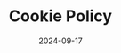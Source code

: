 ---
title: "Cookie Policy"
date: "2024-09-17"
content: |
    # Cookie Policy for West Valley Golf Cars

    At West Valley Golf Cars, we use cookies to enhance your experience and improve the performance of our website. This Cookie Policy explains what cookies are, the types of cookies we use, how we use them, and how you can control your cookie preferences. We aim to be transparent about our use of cookies and ensure you have all the information you need to make informed decisions.

    ## What are cookies?

    Cookies are small text files that are placed on your device (computer, smartphone, or tablet) when you visit a website. They allow websites to remember your actions and preferences, such as login information, language settings, and other display preferences, over a certain period of time. This means you don’t need to re-enter this information whenever you come back to the site or navigate between pages.

    Cookies can also be used to track your behavior on the website, enabling us to provide tailored content and analyze usage patterns to improve functionality.

    ## Why do we use cookies?

    We use cookies for a variety of reasons, primarily to ensure that our website functions effectively and offers you a seamless experience. Specifically, cookies help us:

    1. **Enhance functionality**: Cookies enable essential features such as page navigation and access to secure areas of the website. The website cannot function properly without these cookies.
    2. **Improve performance**: Cookies help us gather data on how visitors use our site, allowing us to measure website traffic and usage patterns. This helps us identify areas that need improvement to provide a better user experience.
    3. **Personalize your experience**: By remembering your preferences, cookies allow us to tailor content and advertisements to your interests, making your experience on our site more relevant and personalized.
    4. **Support marketing activities**: Cookies also help us to deliver relevant advertisements to you and measure the effectiveness of our marketing campaigns.

    ### Types of cookies we use

    We categorize the cookies we use into the following types:

    1. **Essential Cookies**: These are necessary for the basic operation of the website. They enable core functionalities, such as security, network management, and accessibility. Without these cookies, certain parts of the website may not be accessible, or some services may not function properly.
    
    2. **Performance Cookies**: These cookies collect anonymous data about how visitors use the website. They help us understand which pages are visited most often, how long visitors stay on our site, and if they encounter any errors. The information collected through these cookies is aggregated and used solely to improve the website’s performance.

    3. **Functional Cookies**: These cookies remember the choices you make on the website, such as language preferences or region selections. They also allow us to provide enhanced features, like remembering your login details or customizing the layout based on your previous visits.

    4. **Targeting and Advertising Cookies**: These cookies are used to deliver ads that are relevant to you and your interests. They can also limit the number of times you see the same ad and help measure the effectiveness of advertising campaigns. We may share this information with third-party advertisers to display relevant ads based on your browsing behavior.

    ### Third-party cookies

    In some cases, we use third-party cookies from services like Google Analytics, Facebook, or advertising networks. These cookies help us understand user interactions with our website, deliver personalized content, and track the effectiveness of our marketing campaigns. 

    Third-party cookies are governed by the privacy policies of the third-party providers, and we recommend reviewing those policies to understand how your data is used. We do not have control over third-party cookies but can provide information on how you can manage them.

    ## How to manage cookies

    You can manage or disable cookies through your web browser settings. Most modern browsers allow you to:

    - **View cookies**: See what cookies are stored on your device.
    - **Delete cookies**: Remove cookies already stored on your device.
    - **Block cookies**: Prevent certain or all cookies from being set.
    - **Adjust cookie preferences**: Set preferences for different types of cookies, such as allowing essential cookies while blocking others.

    Please note that disabling or blocking cookies may impact the functionality of our website. Some features and services may not work as intended if you choose to disable cookies, particularly essential and functional cookies.

    ## Instructions for managing cookies in popular browsers:

    - **Google Chrome**: [Clear, enable, and manage cookies](https://support.google.com/accounts/answer/61416?co=GENIE.Platform%3DDesktop&hl=en)
    - **Mozilla Firefox**: [Delete cookies to remove information stored on your computer](https://support.mozilla.org/en-US/kb/delete-cookies-remove-info-websites-stored)
    - **Safari**: [Manage cookies and website data in Safari on Mac](https://support.apple.com/guide/safari/manage-cookies-and-website-data-sfri11471/mac)
    - **Microsoft Edge**: [Delete and manage cookies](https://support.microsoft.com/en-us/microsoft-edge/delete-cookies-in-microsoft-edge-63947406-40ac-c3b8-57b9-2a946a29ae09)

    ## Consent to use cookies

    By continuing to use our website, you consent to the placement of cookies on your device as described in this Cookie Policy. You can withdraw your consent at any time by adjusting your browser settings to block cookies or deleting cookies already stored on your device.

    ## Changes to this policy

    We may update this Cookie Policy from time to time to reflect changes in our practices or applicable laws. We encourage you to review this page periodically for the latest information on how we use cookies. Any updates will be posted here, and the revised policy will include a new effective date.

    This policy was last updated on **09/17/2024**.

    ## Contact us

    If you have any questions or concerns about our use of cookies or how we handle your data, please feel free to contact us:

    - **Email**: [info@westvalleygolfcars.com](mailto:info@westvalleygolfcars.com)
    - **Phone**: (623) 882-0222
    - **Mailing Address**: West Valley Golf Cars, Litchfield Park, AZ 85340
---